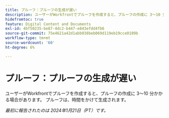 ```yaml
---
title: プルーフ：プルーフの生成が遅い
description: ユーザーがWorkfrontでプルーフを作成すると、プルーフの作成に 3～10 分かかる場合があります。 プルーフは、時間をかけて生成されます。
hidefromtoc: true
feature: Digital Content and Documents
exl-id: 4bf50235-be87-4dc2-b447-e843efdd4fb6
source-git-commit: 75e4621a42d1abb038beb069d119eb19cce0189b
workflow-type: tm+mt
source-wordcount: '60'
ht-degree: 6%

---
```


# プルーフ：プルーフの生成が遅い

ユーザーがWorkfrontでプルーフを作成すると、プルーフの作成に 3～10 分かかる場合があります。 プルーフは、時間をかけて生成されます。

_最初に報告されたのは 2024年1月21日（PT）です。_


